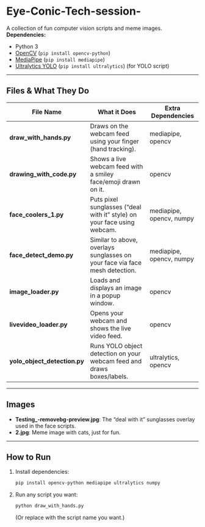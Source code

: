 # Eye-Conic-Tech-session-

A collection of fun computer vision scripts and meme images.  
**Dependencies:**  
- Python 3  
- [OpenCV](https://pypi.org/project/opencv-python/) (`pip install opencv-python`)  
- [MediaPipe](https://pypi.org/project/mediapipe/) (`pip install mediapipe`)  
- [Ultralytics YOLO](https://pypi.org/project/ultralytics/) (`pip install ultralytics`) (for YOLO script)

---

## Files & What They Do

| File Name                | What it Does                                                                 | Extra Dependencies      |
|--------------------------|------------------------------------------------------------------------------|------------------------|
| **draw_with_hands.py**   | Draws on the webcam feed using your finger (hand tracking).                  | mediapipe, opencv      |
| **drawing_with_code.py** | Shows a live webcam feed with a smiley face/emoji drawn on it.               | opencv                 |
| **face_coolers_1.py**    | Puts pixel sunglasses (“deal with it” style) on your face using webcam.      | mediapipe, opencv, numpy |
| **face_detect_demo.py**  | Similar to above, overlays sunglasses on your face via face mesh detection.  | mediapipe, opencv, numpy |
| **image_loader.py**      | Loads and displays an image in a popup window.                               | opencv                 |
| **livevideo_loader.py**  | Opens your webcam and shows the live video feed.                             | opencv                 |
| **yolo_object_detection.py** | Runs YOLO object detection on your webcam feed and draws boxes/labels.   | ultralytics, opencv    |

---

## Images

- **Testing_-removebg-preview.jpg**: The “deal with it” sunglasses overlay used in the face scripts.
- **2.jpg**: Meme image with cats, just for fun.

---

## How to Run

1. Install dependencies:
    ```bash
    pip install opencv-python mediapipe ultralytics numpy
    ```
2. Run any script you want:
    ```bash
    python draw_with_hands.py
    ```
    (Or replace with the script name you want.)


